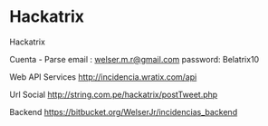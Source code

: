 # Hackatrix
Hackatrix

Cuenta - Parse
email : welser.m.r@gmail.com
password: Belatrix10
 
Web API Services
http://incidencia.wratix.com/api


Url Social
http://string.com.pe/hackatrix/postTweet.php

Backend
https://bitbucket.org/WelserJr/incidencias_backend
